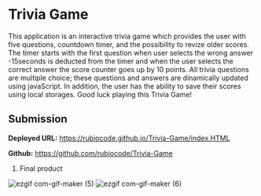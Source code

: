 # Trivia Game

This application is an interactive trivia game which provides the user with five questions, countdown timer, and the possibility to revize older scores. The timer starts with the first question when user selects the wrong answer -15seconds is deducted from the timer and when the user selects the correct answer the score counter goes up by 10 points. All trivia questions are multiple choice; these questions and answers are dinamically updated using javaScript. In addition, the user has the ability to save their scores using local storages. Good luck playing this Trivia Game!  

## Submission

**Deployed URL:** https://rubiocode.github.io/Trivia-Game/index.HTML

**Github:** https://github.com/rubiocode/Trivia-Game 


1) Final product

![ezgif com-gif-maker (5)](https://user-images.githubusercontent.com/78938193/118469680-c9c16880-b6ba-11eb-868d-4da46a0d83e1.gif)
![ezgif com-gif-maker (6)](https://user-images.githubusercontent.com/78938193/118469689-cc23c280-b6ba-11eb-9a1d-0774e214b919.gif)